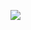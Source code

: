 
![](https://ss0.bdstatic.com/70cFvHSh_Q1YnxGkpoWK1HF6hhy/it/u=1877122807,1606432985&fm=200&gp=0.jpg)
